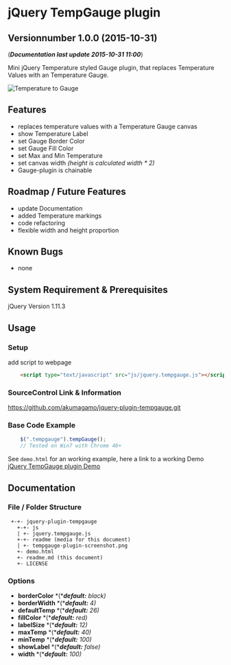 # jQuery TempGauge plugin
## Versionnumber 1.0.0 (2015-10-31)
(***Documentation last update 2015-10-31 11:00***)  

Mini jQuery Temperature styled Gauge plugin, that replaces Temperature Values with an Temperature Gauge.  

![Temperature to Gauge](https://raw.githubusercontent.com/akumagamo/jquery-plugin-tempGauge/master/readme/tempgauge-plugin-screenshot.png "Temperature to Gauge")  

## Features
* replaces temperature values with a Temperature Gauge canvas
* show Temperature Label
* set Gauge Border Color
* set Gauge Fill Color
* set Max and Min Temperature
* set canvas width *(height is calculated width * 2)*
* Gauge-plugin is chainable

## Roadmap / Future Features
* update Documentation
* added Temperature markings 
* code refactoring
* flexible width and height proportion

## Known Bugs
* none 

## System Requirement & Prerequisites
jQuery Version 1.11.3

## Usage

### Setup
add script to webpage

```html
	<script type="text/javascript" src="js/jquery.tempgauge.js"></script>
```
### SourceControl Link & Information
https://github.com/akumagamo/jquery-plugin-tempgauge.git

### Base Code Example

```javascript
	$(".tempgauge").tempGauge();
	// Tested on Win7 with Chrome 46+
```
See ```demo.html``` for an working example, here a link to a working Demo [jQuery TempGauge plugin Demo](https://rawgit.com/akumagamo/jquery-plugin-tempgauge/master/demo.html)

## Documentation

### File / Folder Structure 
     +-+- jquery-plugin-tempgauge
	   +-+- js
	   | +- jquery.tempgauge.js
	   +-+- readme (media for this document)
	   | +- tempgauge-plugin-screenshot.png
	   +- demo.html
       +- readme.md (this document)
	   +- LICENSE 
	  
### Options
* **borderColor** *(****default:*** *black)*
* **borderWidth** *(****default:*** *4)*
* **defaultTemp**  *(****default:*** *26)*
* **fillColor**  *(****default:*** *red)*
* **labelSize**  *(****default:*** *12)*
* **maxTemp**  *(****default:*** *40)*
* **minTemp**  *(****default:*** *100)*
* **showLabel**  *(****default:*** *false)*
* **width** *(****default:*** *100)*




